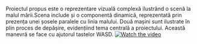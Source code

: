 Proiectul propus este o reprezentare vizuală complexă ilustrând o scenă la malul mării.Scena include și o componentă dinamică, reprezentată prin prezența unei șosele paralele cu linia malului. Două mașini sunt ilustrate în plin proces de depășire, evidențiind tema centrală a proiectului. Această manevră se face cu ajutorul tastelor WASD.
[![Watch the video](https://img.youtube.com/vi/UcqKaDYLdmI/0.jpg)](https://www.youtube.com/watch?v=UcqKaDYLdmI)

